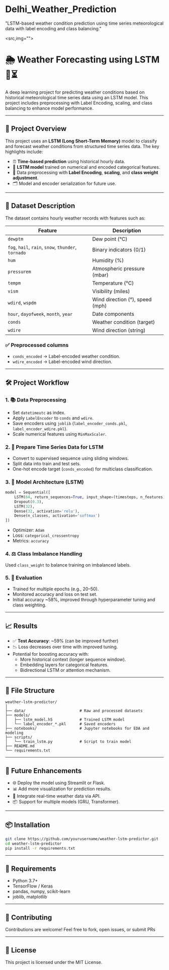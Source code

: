 # Delhi_Weather_Prediction
"LSTM-based weather condition prediction using time series meteorological data with label encoding and class balancing."

<src,img="">

# 🌦️ Weather Forecasting using LSTM 🧠⏳

A deep learning project for predicting weather conditions based on historical meteorological time series data using an LSTM model. This project includes preprocessing with Label Encoding, scaling, and class balancing to enhance model performance.

---

## 📌 Project Overview

This project uses an **LSTM (Long Short-Term Memory)** model to classify and forecast weather conditions from structured time series data. The key highlights include:

- ⏰ **Time-based prediction** using historical hourly data.
- 🧠 **LSTM model** trained on numerical and encoded categorical features.
- 🧹 Data preprocessing with **Label Encoding**, **scaling**, and **class weight adjustment**.
- 🗂️ Model and encoder serialization for future use.

---

## 📁 Dataset Description

The dataset contains hourly weather records with features such as:

| Feature          | Description                       |
|------------------|-----------------------------------|
| `dewptm`         | Dew point (°C)                    |
| `fog`, `hail`, `rain`, `snow`, `thunder`, `tornado` | Binary indicators (0/1)        |
| `hum`            | Humidity (%)                      |
| `pressurem`      | Atmospheric pressure (mbar)       |
| `tempm`          | Temperature (°C)                  |
| `vism`           | Visibility (miles)                |
| `wdird`, `wspdm` | Wind direction (°), speed (mph)   |
| `hour`, `dayofweek`, `month`, `year` | Date components          |
| `conds`          | Weather condition (target)        |
| `wdire`          | Wind direction (string)           |

### ✅ Preprocessed columns

- `conds_encoded` → Label-encoded weather condition.
- `wdire_encoded` → Label-encoded wind direction.

---

## 🛠️ Project Workflow

### 1. 📚 Data Preprocessing
- Set `datetimeutc` as index.
- Apply `LabelEncoder` to `conds` and `wdire`.
- Save encoders using `joblib` (`label_encoder_conds.pkl`, `label_encoder_wdire.pkl`).
- Scale numerical features using `MinMaxScaler`.

### 2. 🔄 Prepare Time Series Data for LSTM
- Convert to supervised sequence using sliding windows.
- Split data into train and test sets.
- One-hot encode target (`conds_encoded`) for multiclass classification.

### 3. 🧠 Model Architecture (LSTM)

```python
model = Sequential([
    LSTM(64, return_sequences=True, input_shape=(timesteps, n_features)),
    Dropout(0.3),
    LSTM(32),
    Dense(32, activation='relu'),
    Dense(n_classes, activation='softmax')
])
```

- Optimizer: `Adam`
- Loss: `categorical_crossentropy`
- Metrics: `accuracy`

### 4. ⚖️ Class Imbalance Handling
Used `class_weight` to balance training on imbalanced labels.

### 5. 🧪 Evaluation
- Trained for multiple epochs (e.g., 20–50).
- Monitored accuracy and loss on test set.
- Initial accuracy ~58%, improved through hyperparameter tuning and class weighting.

---

## 📈 Results

- ✅ **Test Accuracy**: ~59% (can be improved further)
- 📉 Loss decreases over time with improved tuning.
- Potential for boosting accuracy with:
  - More historical context (longer sequence window).
  - Embedding layers for categorical features.
  - Bidirectional LSTM or attention mechanism.

---

## 📁 File Structure

```
weather-lstm-predictor/
│
├── data/                        # Raw and processed datasets
├── models/
│   ├── lstm_model.h5            # Trained LSTM model
│   └── label_encoder_*.pkl      # Saved encoders
├── notebooks/                   # Jupyter notebooks for EDA and modeling
├── scripts/
│   └── train_lstm.py            # Script to train model
├── README.md
└── requirements.txt
```

---

## 🚀 Future Enhancements

- 🌐 Deploy the model using Streamlit or Flask.
- 📊 Add more visualization for prediction results.
- 🤖 Integrate real-time weather data via API.
- 📦 Support for multiple models (GRU, Transformer).

---

## 📦 Installation

```bash
git clone https://github.com/yourusername/weather-lstm-predictor.git
cd weather-lstm-predictor
pip install -r requirements.txt
```

---

## 📜 Requirements

- Python 3.7+
- TensorFlow / Keras
- pandas, numpy, scikit-learn
- joblib, matplotlib

---

## 🤝 Contributing

Contributions are welcome! Feel free to fork, open issues, or submit PRs

---

## 📌 License

This project is licensed under the MIT License.
